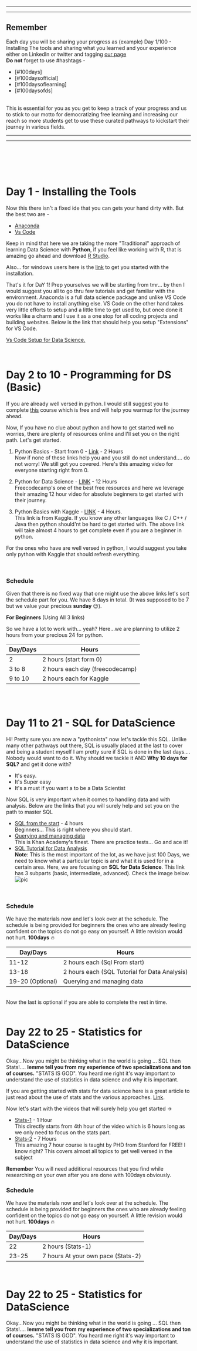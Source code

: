 <br>

___________
__________

## Remember
Each day you will be sharing your progress as  (example) Day 1/100 - Installing The tools and sharing what you learned and your experience either on LinkedIn or twitter and tagging [our page](https://www.linkedin.com/company/100daysofficial) <br>
**Do not** forget to use #hashtags - 
- [#100days]
- [#100daysofficial]
- [#100daysoflearning]
- [#100daysofds] 

<br>
This is essential for you as you get to keep a track of your progress and us to stick to our motto for democratizing free learning and increasing our reach so more students get to use these curated pathways to kickstart their journey in various fields. 

________
____________

<br>


<br>
<br>
<br>

# Day 1 - Installing the Tools

Now this there isn't a fixed ide that you can gets your hand dirty with. But the best two are - 
- [Anaconda](https://www.anaconda.com/products/individual) 
- [Vs Code](https://code.visualstudio.com/download)

Keep in mind that here we are taking the more "Traditional" approach of learning Data Science with **Python**, if you feel like working with R, that is amazing go ahead and download [R Studio](https://www.rstudio.com).

Also... for windows users here is the [link](https://www.youtube.com/watch?v=AKVRkB0fot0) to get you started with the installation.


That's it for DaY 1! Prep yourselves we will be starting from tmr... by then I would suggest you all to go thru few tutorials and get familiar with the environment. Anaconda is a full data science package and unlike VS Code you do not have to install anything else. VS Code on the other hand takes very little efforts to setup and a little time to get used to, but once done it works like a charm and I use it as a one stop for all coding projects and building websites. Below is the link that should help you setup
"Extensions" for VS Code.

[Vs Code Setup for Data Science.](https://code.visualstudio.com/docs/python/data-science-tutorial)

<br>

# Day 2 to 10  - Programming for DS (Basic)

If you are already well versed in python. I would still suggest you to complete [this](https://www.kaggle.com/learn/python) course which is free and will help you warmup for the journey ahead. 

Now, If you have no clue about python and how to get started well no worries, there are plenty of resources online and I'll  set you on the right path. Let's get started.

1. Python Basics - Start from 0 - [Link](https://www.youtube.com/watch?v=z2k9Jh3jDVU&list=PLWKjhJtqVAbkmRvnFmOd4KhDdlK1oIq23) - 2 Hours <br> 
 Now if none of these links help you and you still do not understand.... do not worry! We still got you covered. Here's this amazing video for everyone starting right from 0.


2. Python for Data Science - [LINK](https://www.youtube.com/watch?v=LHBE6Q9XlzI) - 12 Hours<br>
 Freecodecamp's one of the best free resources and here we leverage their amazing 12 hour video for absolute beginners to get started with their journey. 

3. Python Basics with Kaggle - [LINK](https://www.kaggle.com/learn/python) - 4 Hours.<br>
This link is from Kaggle. If you know any other languages like C / C++ / Java then python should'nt be hard to get started with. The above link will take almost 4 hours to get complete even if you are a beginner in python. 

For the ones who have are well versed in python, I would suggest you take only python with Kaggle that should refresh everything.

<br>

### Schedule

Given that there is no fixed way that one might use the above links let's sort the schedule part for you. We have 8 days in total. (It was supposed to be 7 but we value your precious **sunday** 😉).


**For Beginners** (Using All 3 links)

So we have a lot to work with... yeah? Here...we are planning to utilize 2 hours from your precious 24 for python. 

|   Day/Days |      Hours                         |
| -----------| -----------                        |
|  2         |   2 hours (start form 0)           |
| 3 to 8     |   2 hours each day (freecodecamp)  |
| 9 to 10    |   2 hours each for Kaggle          |

<br>
<br>

# Day 11 to 21  - SQL for DataScience
Hi! Pretty sure you are now a "pythonista" now let's tackle this SQL. 
Unlike many other pathways out there, SQL is usually placed at the last to cover and being a student myself I am pretty sure if SQL is done in the last days.... Nobody would want to do it.
Why should we tackle it AND **Why 10 days for SQL?** and get it done with? 
- It's easy.
- It's Super easy
- It's a must if you want a to be a Data Scientist

Now SQL is very important when it comes to handling data and with analysis. Below are the links that you will surely help and set you on the path to master SQL

- [SQL from the start](https://www.youtube.com/watch?v=HXV3zeQKqGY) - 4 hours <br>
Beginners... This is right where you should start.
- [Querying and managing data](https://www.khanacademy.org/computing/computer-programming/sql#sql-basics)<br>
This is Khan Academy's finest. There are practice tests... Go and ace it!
- [SQL Tutorial for Data Analysis](https://mode.com/sql-tutorial/introduction-to-sql/)<br> **Note**: This is the most important of the lot, as we have just 100 Days, we need to know what a particular topic is and what it is used for in a certain area. Here, we are focusing on **SQL for Data Science**. This link has 3 subparts (basic, intermediate, advanced). Check the image below.
![pic](/sqltut.png)
<br>

### Schedule

We have the materials now and let's look over at the schedule.
The schedule is being provided for beginners the ones who are already feeling confident on the topics do not go easy on yourself. A little revision would not hurt. **100days** 🔥
<br>

|  Day/Days        |  Hours                                        |
| -----------      | ----------------                              |
| 11-12            | 2 hours each (Sql From start)                 |
| 13-18            | 2 hours each (SQL Tutorial for Data Analysis) |
| 19-20 (Optional) | Querying and managing data                    |

<br>
Now the last is optional if you are able to complete the rest in time. 

<br>
<br>

# Day 22 to 25  - Statistics for DataScience
Okay...Now you might be thinking what in the world is going ... SQL then Stats!.... **lemme tell you from my experience of two specializations and ton of courses.** "STATS IS GOD". You heard me right it's way important to understand the use of statistics in data science and why it is important. 

If you are getting started with stats for data science here is a great article to just read about the use of stats and the various approaches. [Link](https://www.freecodecamp.org/news/statistics-for-data-science/).

Now let's start with the videos that will surely help you get started ->
- [Stats-1](https://www.youtube.com/watch?v=ua-CiDNNj30&list=PLWKjhJtqVAblQe2CCWqV4Zy3LY01Z8aF1&index=1&t=17043s) - 1 Hour<br>
This directly starts from 4th hour of the video which is 6 hours long as we only need to focus on the stats part. 
- [Stats-2](https://www.youtube.com/watch?v=Vfo5le26IhY) - 7 Hours<br>
This amazing 7 hour course is taught by PHD from Stanford for FREE! I know right? This covers almost all topics to get well versed in the subject

**Remember** You will need additional resources that you find while researching on your own after you are done with 100days obviously. 
<br>


### Schedule

We have the materials now and let's look over at the schedule.
The schedule is being provided for beginners the ones who are already feeling confident on the topics do not go easy on yourself. A little revision would not hurt. **100days** 🔥
<br>

|   Day/Days | Hours                              |
| ---------- | -----------                        |
|  22        |   2 hours (Stats-1)                |
| 23-25      | 7 hours At your own pace (Stats-2) |

<br>

# Day 22 to 25  - Statistics for DataScience
Okay...Now you might be thinking what in the world is going ... SQL then Stats!.... **lemme tell you from my experience of two specializations and ton of courses.** "STATS IS GOD". You heard me right it's way important to understand the use of statistics in data science and why it is important. 



